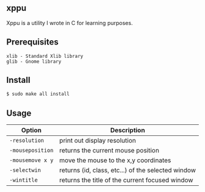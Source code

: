 ## xppu
Xppu is a utility I wrote in C for learning purposes.

## Prerequisites
    xlib - Standard Xlib library
    glib - Gnome library

## Install
```sh
$ sudo make all install
```

## Usage
Option           | Description
-----------------|-------------
`-resolution`    | print out display resolution
`-mouseposition` | returns the current mouse position
`-mousemove x y` | move the mouse to the x,y coordinates
`-selectwin`     | returns (id, class, etc...) of the selected window
`-wintitle`      | returns the title of the current focused window

